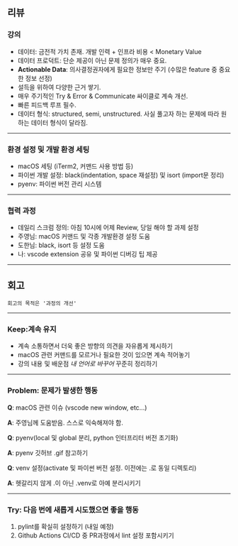## 리뷰

### 강의
  - 데이터: 금전적 가치 존재. 개발 인력 + 인프라 비용 < Monetary Value 
  - 데이터 프로덕트: 단순 제공이 아닌 문제 정의가 매우 중요.
  - **Actionable Data**: 의사결정권자에게 필요한 정보만 주기 (수많은 feature 중 중요한 정보 선정)
  - 설득을 위하여 다양한 근거 쌓기.
  - 매우 주기적인 Try & Error & Communicate 싸이클로 계속 개선.
  - 빠른 피드백 루프 필수.
  - 데이터 형식: structured, semi, unstructured. 사실 풀고자 하는 문제에 따라 원하는 데이터 형식이 달라짐.

---

### 환경 설정 및 개발 환경 세팅
  - macOS 세팅 (iTerm2, 커맨드 사용 방법 등)
  - 파이썬 개발 설정: black(indentation, space 재설정) 및 isort (import문 정리)
  - pyenv: 파이썬 버전 관리 시스템 

---

### 협력 과정
  - 데일리 스크럼 정의: 아침 10시에 어제 Review, 당일 해야 할 과제 설정
  - 주영님: macOS 커맨드 및 각종 개발환경 설정 도움
  - 도한님: black, isort 등 설정 도움
  - 나: vscode extension 공유 및 파이썬 디버깅 팁 제공

---

## 회고
    회고의 목적은 '과정의 개선'

---

### Keep:계속 유지
- 계속 소통하면서 더욱 좋은 방향의 의견을 자유롭게 제시하기
- macOS 관련 커맨드를 모르거나 필요한 것이 있으면 계속 적어놓기
- 강의 내용 및 배운점 *내 언어로 바꾸어* 꾸준히 정리하기

---

### Problem: 문제가 발생한 행동
**Q**: macOS 관련 이슈 (vscode new window, etc...)

**A**: 주영님께 도움받음. 스스로 익숙해져야 함.

**Q**: pyenv(local 및 global 분리, python 인터프리터 버전 초기화)

**A**: pyenv 깃허브 .gif 참고하기

**Q**: venv 설정(activate 및 파이썬 버전 설정. 이전에는 .로 동일 디렉토리)

**A**: 헷갈리지 않게 .이 아닌 .venv로 아예 분리시키기

---
### Try: 다음 번에 새롭게 시도했으면 좋을 행동

1. pylint를 확실히 설정하기 (내일 예정)
2. Github Actions CI/CD 중 PR과정에서 lint 설정 포함시키기